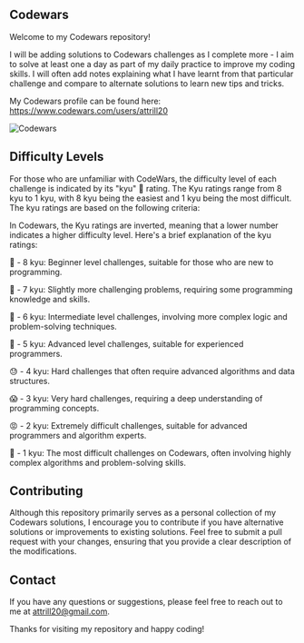 ## Codewars

Welcome to my Codewars repository! 

I will be adding solutions to Codewars challenges as I complete more - I aim to solve at least one a day as part of my daily practice to improve my coding skills. I will often add notes explaining what I have learnt from that particular challenge and compare to alternate solutions to learn new tips and tricks.

My Codewars profile can be found here: https://www.codewars.com/users/attrill20

![Codewars](https://github.r2v.ch/codewars?user=attrill20&stroke=red)

## Difficulty Levels

For those who are unfamiliar with CodeWars, the difficulty level of each challenge is indicated by its "kyu" 🥋 rating. The Kyu ratings range from 8 kyu to 1 kyu, with 8 kyu being the easiest and 1 kyu being the most difficult. The kyu ratings are based on the following criteria:

In Codewars, the Kyu ratings are inverted, meaning that a lower number indicates a higher difficulty level. Here's a brief explanation of the kyu ratings:

👶 - 8 kyu: Beginner level challenges, suitable for those who are new to programming.

👦 - 7 kyu: Slightly more challenging problems, requiring some programming knowledge and skills.

🏃 - 6 kyu: Intermediate level challenges, involving more complex logic and problem-solving techniques.

💪 - 5 kyu: Advanced level challenges, suitable for experienced programmers.

😓 - 4 kyu: Hard challenges that often require advanced algorithms and data structures.

😱 - 3 kyu: Very hard challenges, requiring a deep understanding of programming concepts.

😡 - 2 kyu: Extremely difficult challenges, suitable for advanced programmers and algorithm experts.

👿 - 1 kyu: The most difficult challenges on Codewars, often involving highly complex algorithms and problem-solving skills.


## Contributing
Although this repository primarily serves as a personal collection of my Codewars solutions, I encourage you to contribute if you have alternative solutions or improvements to existing solutions. Feel free to submit a pull request with your changes, ensuring that you provide a clear description of the modifications.

## Contact
If you have any questions or suggestions, please feel free to reach out to me at attrill20@gmail.com.

Thanks for visiting my repository and happy coding!

